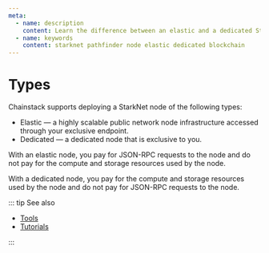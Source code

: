 ```yaml
---
meta:
  - name: description
    content: Learn the difference between an elastic and a dedicated StarkNet node deployed with the Chainstack managed blockchain services.
  - name: keywords
    content: starknet pathfinder node elastic dedicated blockchain
---
```


# Types

Chainstack supports deploying a StarkNet node of the following types:

* Elastic — a highly scalable public network node infrastructure accessed through your exclusive endpoint.
* Dedicated — a dedicated node that is exclusive to you.

With an elastic node, you pay for JSON-RPC requests to the node and do not pay for the compute and storage resources used by the node.

With a dedicated node, you pay for the compute and storage resources used by the node and do not pay for JSON-RPC requests to the node.

::: tip See also

* [Tools](/operations/starknet/tools)
* [Tutorials](/tutorials/starknet/)

:::
